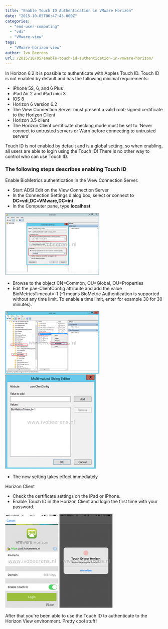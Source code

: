 ```yaml
---
title: "Enable Touch ID Authentication in VMware Horizon"
date: "2015-10-05T06:47:43.000Z"
categories: 
  - "end-user-computing"
  - "vdi"
  - "VMware-view"
tags: 
  - "VMware-horizon-view"
author: Ivo Beerens
url: /2015/10/05/enable-touch-id-authentication-in-vmware-horizon/
---
```


In Horizon 6.2 it is possible to authenticate with Apples Touch ID. Touch ID is not enabled by default and has the following minimal requirements:
- iPhone 5S, 6, and 6 Plus
- iPad Air 2 and iPad mini 3
- IOS 8
- Horizon 6 version 6.2
- The View Connection Server must present a valid root-signed certificate to the Horizon Client
- Horizon 3.5 client
- The Horizon Client certificate checking mode must be set to 'Never connect to untrusted servers or Warn before connecting to untrusted servers'

Touch ID is not enabled by default and is a global setting, so when enabling, all users are able to login using the Touch ID! There is no other way to control who can use Touch ID.

### The following steps describes enabling Touch ID

Enable BioMetrics authentication in the View Connection Server.

- Start ADSI Edit on the View Connection Server
- In the Connection Settings dialog box, select or connect to **DC=vdi,DC=VMware,DC=int**
- In the Computer pane, type **localhost**

[![0](images/0-300x198.png)](images/0.png)

- Browse to the object CN=Common, OU=Global, OU=Properties
- Edit the pae-ClientConfig attribute and add the value BioMetricsTimeout=-1 (-1 means BioMetric Authentication is supported without any time limit. To enable a time limit, enter for example 30 for 30 minutes).

[![1](images/1-300x199.png)](images/1.png) [![1a](images/1a-289x300.png)](https://www.ivobeerens.nl/wp-content/uploads/2015/10/1a.png)

- The new setting takes effect immediately

Horizon Client
- Check the certificate settings on the iPad or iPhone.
- Enable Touch ID in the Horizon Client and login the first time with your password.

[![IMG_7029](images/IMG_7029-169x300.png)](images/IMG_7029.png) [![IMG_7030](images/IMG_7030-169x300.png)](images/IMG_7030.png)

After that you're been able to use the Touch ID to authenticate to the Horizon View environment. Pretty cool stuff!
